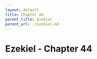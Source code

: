```yaml
---
layout: default
title: Chapter 44
parent_title: Ezekiel
parent_url: ./ezekiel.md
---
```


# Ezekiel - Chapter 44
